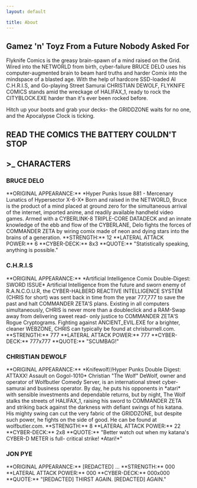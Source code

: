 ```yaml
---
layout: default

title: About
---
```


<h2 class="sectionHead center">Gamez 'n' Toyz From a Future Nobody Asked For</h2>

Flyknife Comics is the greasy brain-spawn of a mind raised on the Grid. Wired into the NETWORLD from birth, cyber-failure
BRUCE DELO uses his computer-augmented brain to beam hard truths and harder Comix into the mindspace of a blasted age.
With the help of hardcore SSD-loaded AI C.H.R.I.S, and Go-playing Street Samurai CHRISTIAN DEWOLF, FLYKNIFE COMICS stands
amid the wreckage of HALIFAX_1, ready to rock the CITYBLOCK.EXE harder than it's ever been rocked before.

Hitch up your boots and grab your decks- the GRIDDZONE waits for no one, and the Apocalypse Clock is ticking.

<h2 class="sectionHead center">READ THE COMICS THE BATTERY COULDN'T STOP</h2>
  
  
<h2 class="sectionHead">>_ CHARACTERS</h2>
  
  
<h3 class="sectionHead">BRUCE DELO</h3>
**ORIGINAL APPEARANCE:** *Hyper Punks Issue 881 - Mercenary Lunatics of Hypersector X-6-X*  
Born and raised in the NETWORLD, Bruce is the product of a mind placed at ground zero for the simultaneous arrival of 
the internet, imported anime, and readily available handheld video games. Armed with a CYBERLINK-8 TRIPLE-CORE DATADECK
and an innate knowledge of the ebb and flow of the CYBERLANE, Delo fights the forces of COMMANDER ZETA by wiring comix
made of neon and dying stars into the brains of a generation.  
**STRENGTH:** 12  
**LATERAL ATTACK POWER:** 6  
**CYBER-DECK:** 8x3  
**QUOTE:** "Statistically speaking, anything is possible."  
  
<h3 class="sectionHead">C.H.R.I.S</h3>
**ORIGINAL APPEARANCE:** *Artificial Intelligence Comix Double-Digest: SWORD ISSUE*  
Artificial Intelligence from the future and sworn enemy of R.A.N.C.O.U.R, the CYBER-HALBERD REACTIVE INTELLIGENCE SYSTEM
(CHRIS for short) was sent back in time from the year 777,777 to save the past and halt COMMANDER ZETA'S plans. Existing
in all computers simultaneously, CHRIS is never more than a doubleclick and a RAM-Swap away from delivering sweet read-
only justice to COMMANDER ZETA'S Rogue Cryptograms. Fighting against ANCIENT_EVIL.EXE for a brighter, cleaner WEBZONE, 
CHRIS can typically be found at chrisburnell.com.  
**STRENGTH:** 777  
**LATERAL ATTACK POWER:** 777  
**CYBER-DECK:** 777x777  
**QUOTE:** "SCUMBAG!"   
  
<h3 class="sectionHead">CHRISTIAN DEWOLF</h3>
**ORIGINAL APPEARANCE:** *Knifewolf//Hyper Punks Double Digest: ATTAXX! Assault on Gogol-1010*  
Christian "The Wolf" DeWolf, owner and operator of Wolfbutler Comedy Server, is an international street cyber-
samurai and business operator. By day, he puts his opponents in *atari* with sensible investments and dependable returns,
but by night, The Wolf stalks the streets of HALIFAX_1, raising his sword to COMMANDER ZETA and striking back against 
the darkness with defiant swings of his katana. His mighty swing can cut the very fabric of the GRIDDZONE, but despite
such power, he fights on the side of good. He can be found at wolfbutler.com.   
**STRENGTH:** 8 
**LATERAL ATTACK POWER:** 22  
**CYBER-DECK:** 2x8  
**QUOTE:** "Better watch out when my katana's CYBER-D METER is full- critical strike! *Atari!*"   
  
<h3 class="sectionHead">JON PYE</h3>
**ORIGINAL APPEARANCE:** [REDACTED]
...  
**STRENGTH:** 000  
**LATERAL ATTACK POWER:** 000  
**CYBER-DECK:** 000x000  
**QUOTE:** "[REDACTED] THIRST AGAIN. [REDACTED] AGAIN."  
